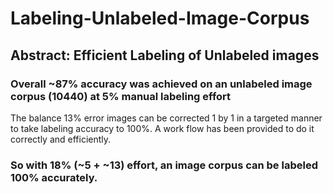 # Labeling-Unlabeled-Image-Corpus
## Abstract: Efficient Labeling of Unlabeled images 
### **Overall ~87% accuracy was achieved on an unlabeled image corpus (10440) at 5% manual labeling effort**

The balance 13% error images can be corrected 1 by 1 in a targeted manner to take labeling accuracy to 100%. A work flow has been provided to do it correctly and efficiently. 

### **So with 18% (~5 + ~13) effort, an image corpus can be labeled 100% accurately.**
